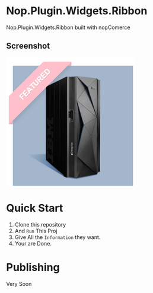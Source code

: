 

 # Nop.Plugin.Widgets.Ribbon
Nop.Plugin.Widgets.Ribbon built with nopComerce


## Screenshot 
![Screenshots](/Docs/logo.jpg )

# <a name="quick-start"></a>Quick Start
1. Clone this repository
2. And `Run` This Proj
3. Give All the `Information` they want.
4. Your are Done.

# Publishing
Very Soon 
